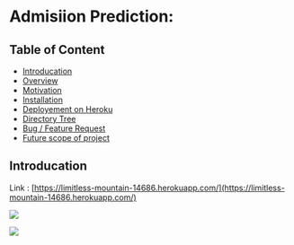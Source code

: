 # Admisiion Prediction: 

## Table of Content
  * [Introducation](#introducation)
  * [Overview](#overview)
  * [Motivation](#motivation)
  * [Installation](#installation)
  * [Deployement on Heroku](#deployement-on-heroku)
  * [Directory Tree](#directory-tree)
  * [Bug / Feature Request](#bug---feature-request)
  * [Future scope of project](#future-scope)

## Introducation
Link : [https://limitless-mountain-14686.herokuapp.com/](https://limitless-mountain-14686.herokuapp.com/)

[![](https://imgur.com/3HDixvZ)](https://limitless-mountain-14686.herokuapp.com/)

[![](https://imgur.com/I9KGYeC)](https://limitless-mountain-14686.herokuapp.com/)
